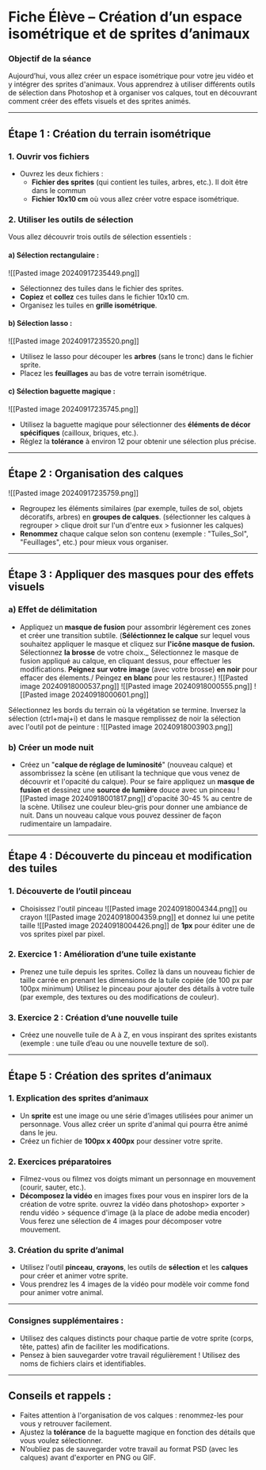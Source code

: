 # **Fiche Élève – Création d’un espace isométrique et de sprites d’animaux**

### **Objectif de la séance**

Aujourd’hui, vous allez créer un espace isométrique pour votre jeu vidéo et y intégrer des sprites d'animaux. Vous apprendrez à utiliser différents outils de sélection dans Photoshop et à organiser vos calques, tout en découvrant comment créer des effets visuels et des sprites animés.

---

## **Étape 1 : Création du terrain isométrique**

### **1. Ouvrir vos fichiers**

- Ouvrez les deux fichiers :
    - **Fichier des sprites** (qui contient les tuiles, arbres, etc.). Il doit être dans le commun
    - **Fichier 10x10 cm** où vous allez créer votre espace isométrique.

### **2. Utiliser les outils de sélection**

Vous allez découvrir trois outils de sélection essentiels :

#### **a) Sélection rectangulaire :**

![[Pasted image 20240917235449.png]]
- Sélectionnez des tuiles dans le fichier des sprites.
- **Copiez** et **collez** ces tuiles dans le fichier 10x10 cm.
- Organisez les tuiles en **grille isométrique**.

#### **b) Sélection lasso :**

![[Pasted image 20240917235520.png]]
- Utilisez le lasso pour découper les **arbres** (sans le tronc) dans le fichier sprite.
- Placez les **feuillages** au bas de votre terrain isométrique.

#### **c) Sélection baguette magique :**

![[Pasted image 20240917235745.png]]
- Utilisez la baguette magique pour sélectionner des **éléments de décor spécifiques** (cailloux, briques, etc.).
- Réglez la **tolérance** à environ 12 pour obtenir une sélection plus précise.

---

## **Étape 2 : Organisation des calques**

![[Pasted image 20240917235759.png]]
- Regroupez les éléments similaires (par exemple, tuiles de sol, objets décoratifs, arbres) en **groupes de calques**. (sélectionner les calques à regrouper > clique droit sur l'un d'entre eux > fusionner les calques)
- **Renommez** chaque calque selon son contenu (exemple : "Tuiles_Sol", "Feuillages", etc.) pour mieux vous organiser.

---

## **Étape 3 : Appliquer des masques pour des effets visuels**

### **a) Effet de délimitation**


- Appliquez un **masque de fusion** pour assombrir légèrement ces zones et créer une transition subtile. (**Séléctionnez le calque** sur lequel vous souhaitez appliquer le masque et cliquez sur **l'icône masque de fusion.** Sélectionnez **la brosse** de votre choix._ Sélectionnez le masque de fusion appliqué au calque, en cliquant dessus, pour effectuer les modifications. **Peignez sur votre image** (avec votre brosse) **en noir** pour effacer des élements./ Peingez **en blanc** pour les restaurer.)
![[Pasted image 20240918000537.png]]
![[Pasted image 20240918000555.png]]
![[Pasted image 20240918000601.png]]

Sélectionnez les bords du terrain où la végétation se termine. Inversez la sélection (ctrl+maj+i) et dans le masque remplissez de noir la sélection avec l'outil pot de peinture : ![[Pasted image 20240918003903.png]]
### **b) Créer un mode nuit**

- Créez un "**calque de réglage de luminosité**" (nouveau calque) et assombrissez la scène (en utilisant la technique que vous venez de découvrir et l'opacité du calque). Pour se faire appliquez un **masque de fusion** et dessinez une **source de lumière** douce avec un pinceau ![[Pasted image 20240918001817.png]] d'opacité 30-45 % au centre de la scène. Utilisez une couleur bleu-gris pour donner une ambiance de nuit. Dans un nouveau calque vous pouvez dessiner de façon rudimentaire un lampadaire.

---

## **Étape 4 : Découverte du pinceau et modification des tuiles**

### **1. Découverte de l’outil pinceau**

- Choisissez l'outil pinceau ![[Pasted image 20240918004344.png]] ou crayon ![[Pasted image 20240918004359.png]] et donnez lui une petite taille ![[Pasted image 20240918004426.png]] de **1px** pour éditer une de vos sprites pixel par pixel. 

### **2. Exercice 1 : Amélioration d’une tuile existante**

- Prenez une tuile depuis les sprites. Collez là dans un nouveau fichier de taille carrée en prenant les dimensions de la tuile copiée (de 100 px par 100px minimum)  Utilisez le pinceau pour ajouter des détails à votre tuile (par exemple, des textures ou des modifications de couleur). 

### **3. Exercice 2 : Création d’une nouvelle tuile**

- Créez une nouvelle tuile de A à Z, en vous inspirant des sprites existants (exemple : une tuile d’eau ou une nouvelle texture de sol).

---

## **Étape 5 : Création des sprites d’animaux**

### **1. Explication des sprites d’animaux**

- Un **sprite** est une image ou une série d’images utilisées pour animer un personnage. Vous allez créer un sprite d'animal qui pourra être animé dans le jeu.
- Créez un fichier de **100px x 400px** pour dessiner votre sprite.

### **2. Exercices préparatoires**

- Filmez-vous ou filmez vos doigts mimant un personnage en mouvement (courir, sauter, etc.).
- **Décomposez la vidéo** en images fixes pour vous en inspirer lors de la création de votre sprite. 
  ouvrez la vidéo dans photoshop> exporter > rendu vidéo > séquence d'image (à la place de adobe media encoder)
  Vous ferez une sélection de 4 images pour décomposer votre mouvement. 

### **3. Création du sprite d’animal**

- Utilisez l'outil **pinceau**, **crayons**, les outils de **sélection** et les **calques** pour créer et animer votre sprite.
- Vous prendrez les 4 images de la vidéo pour modèle voir comme fond pour animer votre animal.

---

### **Consignes supplémentaires** :

- Utilisez des calques distincts pour chaque partie de votre sprite (corps, tête, pattes) afin de faciliter les modifications.
- Pensez à bien sauvegarder votre travail régulièrement ! Utilisez des noms de fichiers clairs et identifiables.

---

## **Conseils et rappels** :

- Faites attention à l'organisation de vos calques : renommez-les pour vous y retrouver facilement.
- Ajustez la **tolérance** de la baguette magique en fonction des détails que vous voulez sélectionner.
- N’oubliez pas de sauvegarder votre travail au format PSD (avec les calques) avant d'exporter en PNG ou GIF.